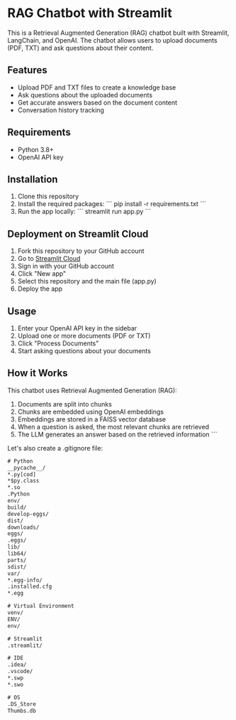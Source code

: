 # RAG Chatbot with Streamlit

This is a Retrieval Augmented Generation (RAG) chatbot built with Streamlit, LangChain, and OpenAI. The chatbot allows users to upload documents (PDF, TXT) and ask questions about their content.

## Features

- Upload PDF and TXT files to create a knowledge base
- Ask questions about the uploaded documents
- Get accurate answers based on the document content
- Conversation history tracking

## Requirements

- Python 3.8+
- OpenAI API key

## Installation

1. Clone this repository
2. Install the required packages:
   \`\`\`
   pip install -r requirements.txt
   \`\`\`
3. Run the app locally:
   \`\`\`
   streamlit run app.py
   \`\`\`

## Deployment on Streamlit Cloud

1. Fork this repository to your GitHub account
2. Go to [Streamlit Cloud](https://streamlit.io/cloud)
3. Sign in with your GitHub account
4. Click "New app"
5. Select this repository and the main file (app.py)
6. Deploy the app

## Usage

1. Enter your OpenAI API key in the sidebar
2. Upload one or more documents (PDF or TXT)
3. Click "Process Documents"
4. Start asking questions about your documents

## How it Works

This chatbot uses Retrieval Augmented Generation (RAG):

1. Documents are split into chunks
2. Chunks are embedded using OpenAI embeddings
3. Embeddings are stored in a FAISS vector database
4. When a question is asked, the most relevant chunks are retrieved
5. The LLM generates an answer based on the retrieved information
\`\`\`

Let's also create a .gitignore file:

```txt file=".gitignore" type="code"
# Python
__pycache__/
*.py[cod]
*$py.class
*.so
.Python
env/
build/
develop-eggs/
dist/
downloads/
eggs/
.eggs/
lib/
lib64/
parts/
sdist/
var/
*.egg-info/
.installed.cfg
*.egg

# Virtual Environment
venv/
ENV/
env/

# Streamlit
.streamlit/

# IDE
.idea/
.vscode/
*.swp
*.swo

# OS
.DS_Store
Thumbs.db
